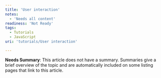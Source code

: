 ```yaml
---
title: 'User interaction'
notes:
  - 'Needs all content'
readiness: 'Not Ready'
tags:
  - Tutorials
  - JavaScript
uri: 'tutorials/User interaction'

---
```

**Needs Summary**: This article does not have a summary. Summaries give a brief overview of the topic and are automatically included on some listing pages that link to this article.

